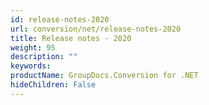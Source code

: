 ```yaml
---
id: release-notes-2020
url: conversion/net/release-notes-2020
title: Release notes - 2020
weight: 95
description: ""
keywords: 
productName: GroupDocs.Conversion for .NET
hideChildren: False
---
```

